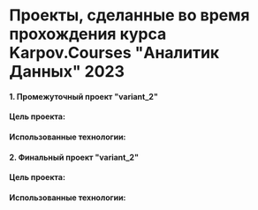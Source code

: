 # Проекты, сделанные во время прохождения курса Karpov.Courses "Аналитик Данных" 2023

#### 1. Промежуточный проект "variant_2"
#### Цель проекта:
#### Использованные технологии:

#### 2. Финальный проект "variant_2"
#### Цель проекта:
#### Использованные технологии:
